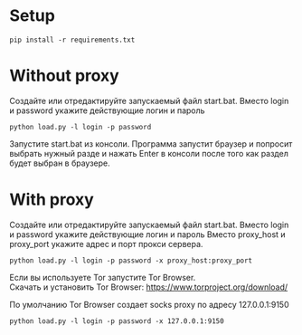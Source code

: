 # Setup
```
pip install -r requirements.txt
```
# Without proxy
Создайте или отредактируйте запускаемый файл start.bat.
Вместо login и password укажите действующие логин и пароль
```
python load.py -l login -p password
```
Запустите start.bat из консоли.
Программа запустит браузер и попросит выбрать нужный разде и нажать Enter в консоли после того как раздел будет выбран в браузере.

# With proxy
Создайте или отредактируйте запускаемый файл start.bat.
Вместо login и password укажите действующие логин и пароль
Вместо proxy_host и proxy_port укажите адрес и порт прокси сервера. 
```
python load.py -l login -p password -x proxy_host:proxy_port
```
Если вы используете Tor запустите Tor Browser.   
Скачать и установить Tor Browser: https://www.torproject.org/download/

По умолчанию Tor Browser создает socks proxy  по адресу 127.0.0.1:9150
```
python load.py -l login -p password -x 127.0.0.1:9150
```